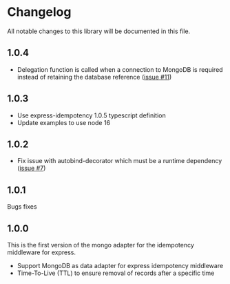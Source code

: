# Changelog

All notable changes to this library will be documented in this file.

## 1.0.4

-   Delegation function is called when a connection to MongoDB is required instead of retaining the database reference ([issue #11](https://github.com/VilledeMontreal/express-idempotency-mongo-adapter/issues/11))

## 1.0.3

-   Use express-idempotency 1.0.5 typescript definition
-   Update examples to use node 16

## 1.0.2

-   Fix issue with autobind-decorator which must be a runtime dependency ([issue #7](https://github.com/VilledeMontreal/express-idempotency-mongo-adapter/issues/7))

## 1.0.1

Bugs fixes

## 1.0.0

This is the first version of the mongo adapter for the idempotency middleware for express.

-   Support MongoDB as data adapter for express idempotency middleware
-   Time-To-Live (TTL) to ensure removal of records after a specific time
